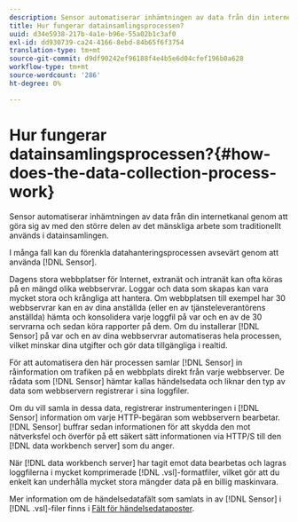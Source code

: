 ```yaml
---
description: Sensor automatiserar inhämtningen av data från din internetkanal genom att göra sig av med den större delen av det mänskliga arbete som traditionellt används i datainsamlingen.
title: Hur fungerar datainsamlingsprocessen?
uuid: d34e5938-217b-4a1e-b96e-55a02b1c3af0
exl-id: dd930739-ca24-4166-8ebd-84b65f6f3754
translation-type: tm+mt
source-git-commit: d9df90242ef96188f4e4b5e6d04cfef196b0a628
workflow-type: tm+mt
source-wordcount: '286'
ht-degree: 0%

---
```


# Hur fungerar datainsamlingsprocessen?{#how-does-the-data-collection-process-work}

Sensor automatiserar inhämtningen av data från din internetkanal genom att göra sig av med den större delen av det mänskliga arbete som traditionellt används i datainsamlingen.

I många fall kan du förenkla datahanteringsprocessen avsevärt genom att använda [!DNL Sensor].

Dagens stora webbplatser för Internet, extranät och intranät kan ofta köras på en mängd olika webbservrar. Loggar och data som skapas kan vara mycket stora och krångliga att hantera. Om webbplatsen till exempel har 30 webbservrar kan en av dina anställda (eller en av tjänsteleverantörens anställda) hämta och konsolidera varje loggfil på var och en av de 30 servrarna och sedan köra rapporter på dem. Om du installerar [!DNL Sensor] på var och en av dina webbservrar automatiseras hela processen, vilket minskar dina utgifter och gör data tillgängliga i realtid.

För att automatisera den här processen samlar [!DNL Sensor] in råinformation om trafiken på en webbplats direkt från varje webbserver. De rådata som [!DNL Sensor] hämtar kallas händelsedata och liknar den typ av data som webbservern registrerar i sina loggfiler.

Om du vill samla in dessa data, registrerar instrumenteringen i [!DNL Sensor] information om varje HTTP-begäran som webbservern bearbetar. [!DNL Sensor] buffrar sedan informationen för att skydda den mot nätverksfel och överför på ett säkert sätt informationen via HTTP/S till den  [!DNL data workbench server] som du anger.

När [!DNL data workbench server] har tagit emot data bearbetas och lagras loggfilerna i mycket komprimerade [!DNL .vsl]-formatfiler, vilket gör att du enkelt kan underhålla mycket stora mängder data på en billig maskinvara.

Mer information om de händelsedatafält som samlats in av [!DNL Sensor] i [!DNL .vsl]-filer finns i [Fält för händelsedataposter](../../home/c-snsr-ovrvw/c-evnt-data-rcd-flds/c-evnt-data-rcd-flds.md#concept-ed2a8797cb5b4995b55ffd50a9f12a44).
